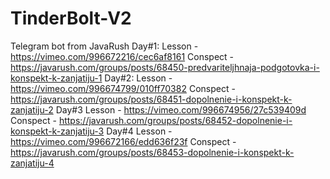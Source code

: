 # TinderBolt-V2
Telegram bot from JavaRush 
Day#1:
  Lesson - https://vimeo.com/996672216/cec6af8161
  Conspect - https://javarush.com/groups/posts/68450-predvariteljhnaja-podgotovka-i-konspekt-k-zanjatiju-1
Day#2:
  Lesson - https://vimeo.com/996674799/010ff70382
  Conspect - https://javarush.com/groups/posts/68451-dopolnenie-i-konspekt-k-zanjatiju-2
Day#3
  Lesson - https://vimeo.com/996674956/27c539409d
  Conspect - https://javarush.com/groups/posts/68452-dopolnenie-i-konspekt-k-zanjatiju-3
Day#4
  Lesson - https://vimeo.com/996672166/edd636f23f
  Conspect - https://javarush.com/groups/posts/68453-dopolnenie-i-konspekt-k-zanjatiju-4